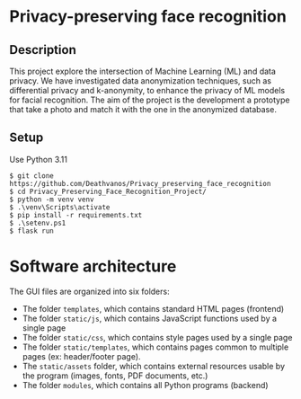 # Privacy-preserving face recognition

## Description

This project explore the intersection of Machine Learning (ML) and data privacy.
We have investigated data anonymization techniques, such as differential privacy and k-anonymity, to enhance the privacy of ML models for facial recognition.
The aim of the project is the development a prototype that take a photo and match it with the one in the anonymized database.

## Setup
Use Python 3.11

```shell
$ git clone https://github.com/Deathvanos/Privacy_preserving_face_recognition
$ cd Privacy_Preserving_Face_Recognition_Project/
$ python -m venv venv
$ .\venv\Scripts\activate
$ pip install -r requirements.txt
$ .\setenv.ps1
$ flask run
```

# Software architecture

The GUI files are organized into six folders:
- The folder ``templates``, which contains standard HTML pages (frontend)
- The folder ``static/js``, which contains JavaScript functions used by a single page
- The folder ``static/css``, which contains style pages used by a single page
- The folder ``static/templates``, which contains pages common to multiple pages (ex: header/footer page).
- The ``static/assets`` folder, which contains external resources usable by the program (images, fonts, PDF documents, etc.)
- The folder ``modules``, which contains all Python programs (backend)